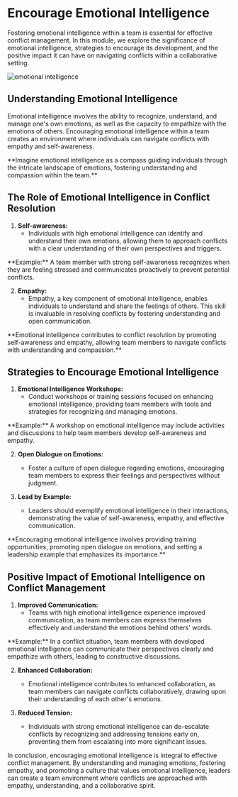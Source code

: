 # Encourage Emotional Intelligence

Fostering emotional intelligence within a team is essential for effective conflict management. In this module, we explore the significance of emotional intelligence, strategies to encourage its development, and the positive impact it can have on navigating conflicts within a collaborative setting.

<img class="w-[80%] m-auto" src="/src/lessons/Conflict Management/img/emotional intelligence.png" alt="emotional intelligence"/>

## Understanding Emotional Intelligence

Emotional intelligence involves the ability to recognize, understand, and manage one's own emotions, as well as the capacity to empathize with the emotions of others. Encouraging emotional intelligence within a team creates an environment where individuals can navigate conflicts with empathy and self-awareness.

<div class="my-4"></div>

<div class="note red">
  **Imagine emotional intelligence as a compass guiding individuals through the intricate landscape of emotions, fostering understanding and compassion within the team.**
</div>

## The Role of Emotional Intelligence in Conflict Resolution

1. **Self-awareness:**
   - Individuals with high emotional intelligence can identify and understand their own emotions, allowing them to approach conflicts with a clear understanding of their own perspectives and triggers.

<div class="red">
  **Example:** A team member with strong self-awareness recognizes when they are feeling stressed and communicates proactively to prevent potential conflicts.
</div>

2. **Empathy:**
   - Empathy, a key component of emotional intelligence, enables individuals to understand and share the feelings of others. This skill is invaluable in resolving conflicts by fostering understanding and open communication.

<div class="note red">
  **Emotional intelligence contributes to conflict resolution by promoting self-awareness and empathy, allowing team members to navigate conflicts with understanding and compassion.**
</div>

## Strategies to Encourage Emotional Intelligence

1. **Emotional Intelligence Workshops:**
   - Conduct workshops or training sessions focused on enhancing emotional intelligence, providing team members with tools and strategies for recognizing and managing emotions.

<div class="red">
  **Example:** A workshop on emotional intelligence may include activities and discussions to help team members develop self-awareness and empathy.
</div>

2. **Open Dialogue on Emotions:**
   - Foster a culture of open dialogue regarding emotions, encouraging team members to express their feelings and perspectives without judgment.

3. **Lead by Example:**
   - Leaders should exemplify emotional intelligence in their interactions, demonstrating the value of self-awareness, empathy, and effective communication.

<div class="note red">
  **Encouraging emotional intelligence involves providing training opportunities, promoting open dialogue on emotions, and setting a leadership example that emphasizes its importance.**
</div>

## Positive Impact of Emotional Intelligence on Conflict Management

1. **Improved Communication:**
   - Teams with high emotional intelligence experience improved communication, as team members can express themselves effectively and understand the emotions behind others' words.

<div class="red">
  **Example:** In a conflict situation, team members with developed emotional intelligence can communicate their perspectives clearly and empathize with others, leading to constructive discussions.
</div>

2. **Enhanced Collaboration:**
   - Emotional intelligence contributes to enhanced collaboration, as team members can navigate conflicts collaboratively, drawing upon their understanding of each other's emotions.

3. **Reduced Tension:**
   - Individuals with strong emotional intelligence can de-escalate conflicts by recognizing and addressing tensions early on, preventing them from escalating into more significant issues.

In conclusion, encouraging emotional intelligence is integral to effective conflict management. By understanding and managing emotions, fostering empathy, and promoting a culture that values emotional intelligence, leaders can create a team environment where conflicts are approached with empathy, understanding, and a collaborative spirit.

